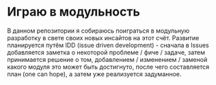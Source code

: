 # Играю в модульность
В данном репозитории я собираюсь поиграться в модульную разработку в свете своих новых инсайтов на этот счёт. Развитие планируется путём IDD (issue driven development) - сначала в Issues добавляется заметка о некоторой проблеме / фиче / задаче, затем принимается решение о том, добавлением / изменением / заменой какого модуля это может быть достигнуто, после чего составляется план (one can hope), а затем уже реализуется задуманное.
